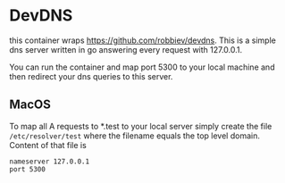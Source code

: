 # DevDNS

this container wraps https://github.com/robbiev/devdns. This is a simple dns server written in go answering every request with 127.0.0.1.

You can run the container and map port 5300 to your local machine and then redirect your dns queries to this server.

## MacOS

To map all A requests to *.test to your local server simply create the file `/etc/resolver/test` where the filename equals the top level domain. Content of that file is

```
nameserver 127.0.0.1
port 5300
```
